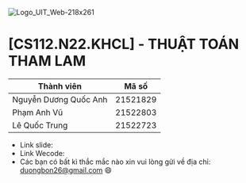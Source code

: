 ![Logo_UIT_Web-218x261](https://github.com/Anhvu210103/CS112.N22.KHCL/assets/130722620/0d43f7d6-3cb1-401f-a194-98d956a5aecc)
# [CS112.N22.KHCL] - THUẬT TOÁN THAM LAM
| Thành viên  | Mã số |
| ------------- |:-------------:|
| Nguyễn Dương Quốc Anh    | 21521829     |
| Phạm Anh Vũ      | 21522803     |
| Lê Quốc Trung      | 21522723     |
- Link slide:
- Link Wecode:
- Các bạn có bất kì thắc mắc nào xin vui lòng gửi về địa chỉ: duongbon26@gmail.com 😄
